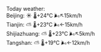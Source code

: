 Today weather:  
Beijing: ☀️   🌡️+24°C 🌬️↖15km/h  
Tianjin: ⛅️  🌡️+23°C 🌬️←15km/h  
Shijiazhuang: ⛅️  🌡️+23°C 🌬️↖5km/h  
Tangshan: ⛅️  🌡️+19°C 🌬️←12km/h  

